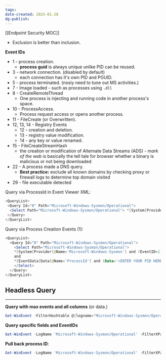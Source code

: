 ```yaml
---
tags: 
date-created: 2025-01-28
dg-publish:
---
```

[[Endpoint Security MOC]]

- Exclusion is better than inclusion.

**Event IDs**
- 1 - process creation.
	- **process guid** is always unique unlike PID can be reused.
- 3 - network connection. (disabled by default)
	- each connection has it's own PID and PGUID.
- 5 - process terminated. (nosiy need to tune out MS activities.)
- 7 - Image loaded - such as processes using `.dll`
- 8 - CreateRemoteThread
	- One process is injecting and running code in another process's space.
- 10 - ProcessAccess.
	- Process request access or opens another process.
- 11 - FileCreate (or Overwritten).
- 12, 13, 14 - Registry Events
	- 12 - creation and deletion.
	- 13 - registry value modification.
	- 14 - any key or value renamed.
- 15 - FileCreateStreamHash
	- the creation or modification of Alternate Data Streams (ADS) - _mark of the web_ is basically the tell tale for browser whether a binary is malicious or not being downloaded
- 22 - A process made a DNS query.
	- **Best practice:** exclude all known domains by checking proxy or firewall logs to determine top domain visited
- 29 - file executable detected

Query via ProcessId in Event Viewer XML:
```Powershell
<QueryList> 
 <Query Id="0" Path="Microsoft-Windows-Sysmon/Operational">
  <Select Path="Microsoft-Windows-Sysmon/Operational"> *[System[Provider[@Name='Microsoft-Windows-Sysmon']]] and *[EventData[Data[@Name='ProcessId'] and (Data='<ENTER YOUR PID HERE>')]] </Select>
 </Query>
</QueryList>
```

Query via Process Creation Events (1):

```Powershell
<QueryList>
  <Query Id="0" Path="Microsoft-Windows-Sysmon/Operational">
	<Select Path="Microsoft-Windows-Sysmon/Operational">
  	*[System[Provider[@Name='Microsoft-Windows-Sysmon'] and (EventID=1)]]
  	and
  	*[EventData[Data[@Name='ProcessId'] and (Data='<ENTER YOUR PID HERE>')]]
	</Select>
  </Query>
</QueryList>
```

## Headless Query
---

**Query with max events and all columns** (or data.)
```powershell
Get-WinEvent -FilterHashtable @{logname="Microsoft-Windows-Sysmon/Operational"; id=3} -MaxEvents 1 | Format-List *
```

**Query specific fields and EventIDs**

```Powershell
Get-WinEvent -LogName 'Microsoft-Windows-Sysmon/Operational' -FilterXPath "*[System/EventID=3 and EventData[Data[@Name='DestinationPort']='4444']]" | Format-List *
```

**Pull back process ID**:

```Powershell
Get-WinEvent -LogName 'Microsoft-Windows-Sysmon/Operational' -FilterXPath "*[System/EventID=1 and EventData[Data[@Name='ProcessId']='<ENTER YOUR PID HERE>']]" | Format-List *
```